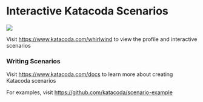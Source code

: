 # Interactive Katacoda Scenarios

[![](http://shields.katacoda.com/katacoda/whirlwind/count.svg)](https://www.katacoda.com/whirlwind "Get your profile on Katacoda.com")

Visit https://www.katacoda.com/whirlwind to view the profile and interactive scenarios

### Writing Scenarios
Visit https://www.katacoda.com/docs to learn more about creating Katacoda scenarios

For examples, visit https://github.com/katacoda/scenario-example
